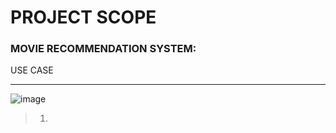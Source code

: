 # PROJECT SCOPE
### MOVIE RECOMMENDATION SYSTEM:

USE CASE
<hr/>

![image](https://user-images.githubusercontent.com/54731009/131717333-24f5cf8a-6e54-4c42-b260-1d0df7792eef.png)

<!-- BRIEF EXPLANATION BELOW IMAGE TO HELP GUIDE THE GRAPH -->
> 1. 
